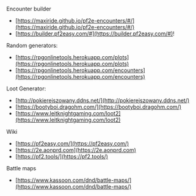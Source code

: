Encounter builder  
- [https://maxiride.github.io/pf2e-encounters/#/](https://maxiride.github.io/pf2e-encounters/#/)  
- [https://builder.pf2easy.com/#](https://builder.pf2easy.com/#)!  

Random generators:  
- [https://rpgonlinetools.herokuapp.com/plots](https://rpgonlinetools.herokuapp.com/plots)  
- [https://rpgonlinetools.herokuapp.com/encounters](https://rpgonlinetools.herokuapp.com/encounters)  

Loot Generator:  
- [http://pokierejszowany.ddns.net/](http://pokierejszowany.ddns.net/)  
- [https://bootyboi.dragohm.com/](https://bootyboi.dragohm.com/)  
- [https://www.leitknightgaming.com/loot2](https://www.leitknightgaming.com/loot2)  
  

Wiki  
- [https://pf2easy.com/](https://pf2easy.com/)  
- [https://2e.aonprd.com](https://2e.aonprd.com)  
- [https://pf2.tools/](https://pf2.tools/)  

Battle maps  
- [https://www.kassoon.com/dnd/battle-maps/](https://www.kassoon.com/dnd/battle-maps/)